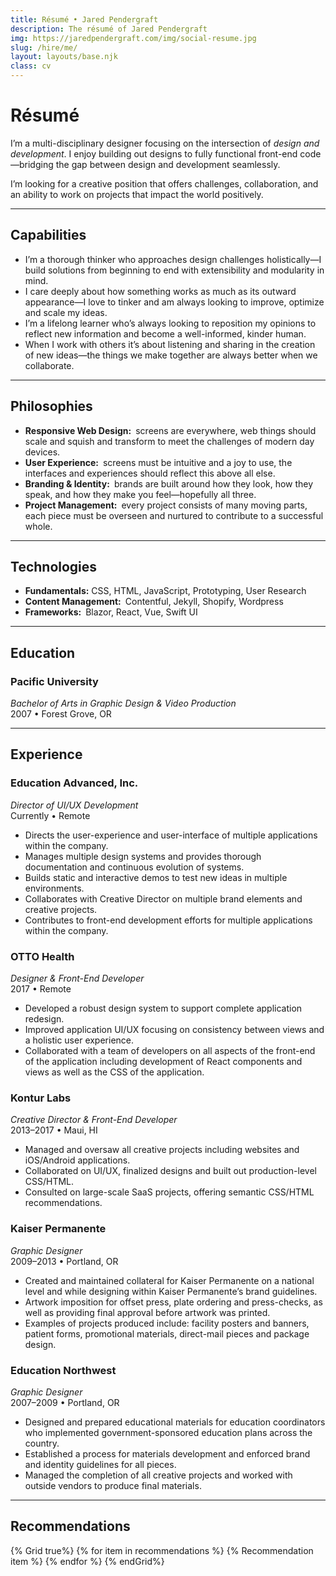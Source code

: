 ```yaml
---
title: Résumé • Jared Pendergraft
description: The résumé of Jared Pendergraft
img: https://jaredpendergraft.com/img/social-resume.jpg
slug: /hire/me/
layout: layouts/base.njk
class: cv
---
```


# Résumé

I’m a multi-disciplinary designer focusing on the intersection of *design and development*. I enjoy building out designs to fully functional front-end code—bridging the gap between design and development seamlessly.

I’m looking for a creative position that offers challenges, collaboration, and an ability to work on projects that impact the world positively.

***

## Capabilities

- I’m a thorough thinker who approaches design challenges holistically—I build solutions from beginning to end with extensibility and modularity in mind.
- I care deeply about how something works as much as its outward appearance—I love to tinker and am always looking to improve, optimize and scale my ideas.
- I’m a lifelong learner who’s always looking to reposition my opinions to reflect new information and become a well-informed, kinder human.
- When I work with others it’s about listening and sharing in the creation of new ideas—the things we make together are always better when we collaborate.

***

## Philosophies

- **Responsive Web Design:** screens are everywhere, web things should scale and squish and transform to meet the challenges of modern day devices.
- **User Experience:** screens must be intuitive and a joy to use, the interfaces and experiences should reflect this above all else.
- **Branding & Identity:** brands are built around how they look, how they speak, and how they make you feel—hopefully all three.
- **Project Management:** every project consists of many moving parts, each piece must be overseen and nurtured to contribute to a successful whole.

***

## Technologies

- **Fundamentals:** CSS, HTML, JavaScript, Prototyping, User Research
- **Content Management:** Contentful, Jekyll, Shopify, Wordpress
- **Frameworks:** Blazor, React, Vue, Swift UI

***

## Education

### Pacific University

*Bachelor of Arts in Graphic Design & Video Production*\
2007 • Forest Grove, OR

***

## Experience

### Education Advanced, Inc.

*Director of UI/UX Development*\
Currently • Remote

- Directs the user-experience and user-interface of multiple applications within the company.
- Manages multiple design systems and provides thorough documentation and continuous evolution of systems.
- Builds static and interactive demos to test new ideas in multiple environments.
- Collaborates with Creative Director on multiple brand elements and creative projects.
- Contributes to front-end development efforts for multiple applications within the company.

### OTTO Health

*Designer & Front-End Developer*\
2017 • Remote

- Developed a robust design system to support complete application redesign.
- Improved application UI/UX focusing on consistency between views and a holistic user experience.
- Collaborated with a team of developers on all aspects of the front-end of the application including development of React components and views as well as the CSS of the application.

### Kontur Labs

*Creative Director & Front-End Developer*\
2013–2017 • Maui, HI

- Managed and oversaw all creative projects including websites and iOS/Android applications.
- Collaborated on UI/UX, finalized designs and built out production-level CSS/HTML.
- Consulted on large-scale SaaS projects, offering semantic CSS/HTML recommendations.

### Kaiser Permanente

*Graphic Designer*\
2009–2013 • Portland, OR

- Created and maintained collateral for Kaiser Permanente on a national level and while designing within Kaiser Permanente’s brand guidelines.
- Artwork imposition for offset press, plate ordering and press-checks, as well as providing final approval before artwork was printed.
- Examples of projects produced include: facility posters and banners, patient forms, promotional materials, direct-mail pieces and package design.

### Education Northwest

*Graphic Designer*\
2007–2009 • Portland, OR

- Designed and prepared educational materials for education coordinators who implemented government-sponsored education plans across the country.
- Established a process for materials development and enforced brand and identity guidelines for all pieces.
- Managed the completion of all creative projects and worked with outside vendors to produce final materials.

***
## Recommendations

<section class="cv__recommendations">
{% Grid true%}
{% for item in recommendations %}
{% Recommendation item %}
{% endfor %}
{% endGrid%}
</section>